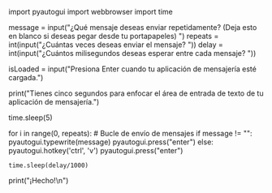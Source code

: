 import pyautogui
import webbrowser
import time

message = input("¿Qué mensaje deseas enviar repetidamente? (Deja esto en blanco si deseas pegar desde tu portapapeles)  ")
repeats = int(input("¿Cuántas veces deseas enviar el mensaje?  "))
delay = int(input("¿Cuántos milisegundos deseas esperar entre cada mensaje?  "))

isLoaded = input("Presiona Enter cuando tu aplicación de mensajería esté cargada.")



print("Tienes cinco segundos para enfocar el área de entrada de texto de tu aplicación de mensajería.")

time.sleep(5)


for i in range(0, repeats):         # Bucle de envío de mensajes
    if message != "":
        pyautogui.typewrite(message)
        pyautogui.press("enter")
    else:
        pyautogui.hotkey('ctrl', 'v')
        pyautogui.press("enter")

    time.sleep(delay/1000)


print("¡Hecho!\n")
